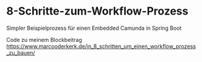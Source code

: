 # 8-Schritte-zum-Workflow-Prozess
Simpler Beispielprozess für einen Embedded Camunda in Spring Boot

Code zu meinem Blockbeitrag https://www.marcooderkerk.de/in_8_schritten_um_einen_workflow_prozess_zu_bauen/

